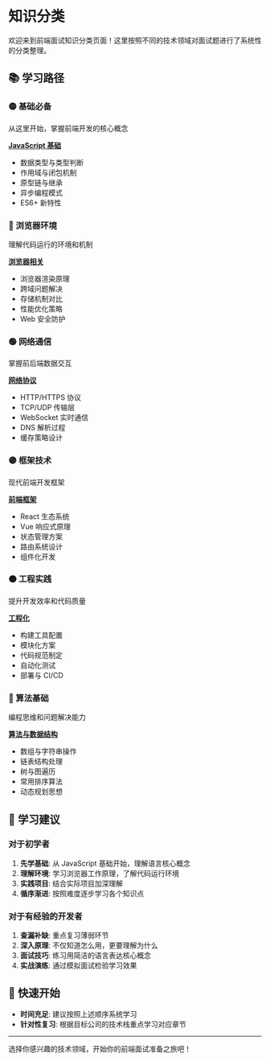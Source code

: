# 知识分类

欢迎来到前端面试知识分类页面！这里按照不同的技术领域对面试题进行了系统性的分类整理。

## 📚 学习路径

### 🟡 基础必备

从这里开始，掌握前端开发的核心概念

**[JavaScript 基础](/javascript/)**

- 数据类型与类型判断
- 作用域与闭包机制
- 原型链与继承
- 异步编程模式
- ES6+ 新特性

### 🔵 浏览器环境

理解代码运行的环境和机制

**[浏览器相关](/browser/)**

- 浏览器渲染原理
- 跨域问题解决
- 存储机制对比
- 性能优化策略
- Web 安全防护

### 🟢 网络通信

掌握前后端数据交互

**[网络协议](/network/)**

- HTTP/HTTPS 协议
- TCP/UDP 传输层
- WebSocket 实时通信
- DNS 解析过程
- 缓存策略设计

### 🟣 框架技术

现代前端开发框架

**[前端框架](/frameworks/)**

- React 生态系统
- Vue 响应式原理
- 状态管理方案
- 路由系统设计
- 组件化开发

### 🟠 工程实践

提升开发效率和代码质量

**[工程化](/engineering/)**

- 构建工具配置
- 模块化方案
- 代码规范制定
- 自动化测试
- 部署与 CI/CD

### 🔴 算法基础

编程思维和问题解决能力

**[算法与数据结构](/algorithms/)**

- 数组与字符串操作
- 链表结构处理
- 树与图遍历
- 常用排序算法
- 动态规划思想

## 🎯 学习建议

### 对于初学者

1. **先学基础**: 从 JavaScript 基础开始，理解语言核心概念
2. **理解环境**: 学习浏览器工作原理，了解代码运行环境
3. **实践项目**: 结合实际项目加深理解
4. **循序渐进**: 按照难度逐步学习各个知识点

### 对于有经验的开发者

1. **查漏补缺**: 重点复习薄弱环节
2. **深入原理**: 不仅知道怎么用，更要理解为什么
3. **面试技巧**: 练习用简洁的语言表达核心概念
4. **实战演练**: 通过模拟面试检验学习效果

## 🚀 快速开始

- **时间充足**: 建议按照上述顺序系统学习
- **针对性复习**: 根据目标公司的技术栈重点学习对应章节

---

选择你感兴趣的技术领域，开始你的前端面试准备之旅吧！
